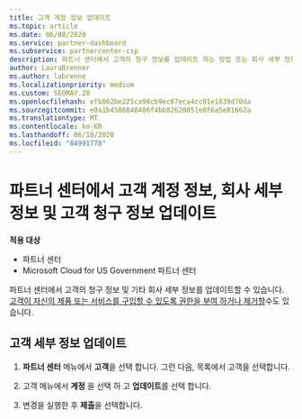 ```yaml
---
title: 고객 계정 정보 업데이트
ms.topic: article
ms.date: 06/08/2020
ms.service: partner-dashboard
ms.subservice: partnercenter-csp
description: 파트너 센터에서 고객의 청구 정보를 업데이트 하는 방법 또는 회사 세부 정보를 업데이트 하는 방법을 알아봅니다.
author: LauraBrenner
ms.author: labrenne
ms.localizationpriority: medium
ms.custom: SEOMAY.20
ms.openlocfilehash: efb862be225ca98cb9ec07eca4cc01e1839d70da
ms.sourcegitcommit: e0a1b4506840486f4bb82620051e0f6a5e81662a
ms.translationtype: MT
ms.contentlocale: ko-KR
ms.lasthandoff: 06/18/2020
ms.locfileid: "84991778"
---
```

# <a name="update-customer-account-info-company-details-and-customer-billing-information-in-partner-center"></a>파트너 센터에서 고객 계정 정보, 회사 세부 정보 및 고객 청구 정보 업데이트

**적용 대상**

- 파트너 센터
- Microsoft Cloud for US Government 파트너 센터

파트너 센터에서 고객의 청구 정보 및 기타 회사 세부 정보를 업데이트할 수 있습니다. [고객이 자신의 제품 또는 서비스를 구입할 수 있도록 권한을 부여 하거나 제거할](give-customers-permission.md)수도 있습니다.

## <a name="update-customer-details"></a>고객 세부 정보 업데이트

1. **파트너 센터** 메뉴에서 **고객**을 선택 합니다. 그런 다음, 목록에서 고객을 선택합니다.

2. 고객 메뉴에서 **계정** 을 선택 하 고 **업데이트**를 선택 합니다.

3. 변경을 실행한 후 **제출**을 선택합니다.